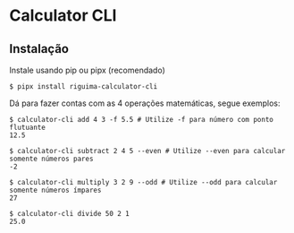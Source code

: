 # Calculator CLI

## Instalação

Instale usando pip ou pipx (recomendado)

```
$ pipx install riguima-calculator-cli
```

Dá para fazer contas com as 4 operações matemáticas, segue exemplos:

```
$ calculator-cli add 4 3 -f 5.5 # Utilize -f para número com ponto flutuante
12.5
```

```
$ calculator-cli subtract 2 4 5 --even # Utilize --even para calcular somente números pares
-2
```

```
$ calculator-cli multiply 3 2 9 --odd # Utilize --odd para calcular somente números ímpares
27
```

```
$ calculator-cli divide 50 2 1
25.0
```
